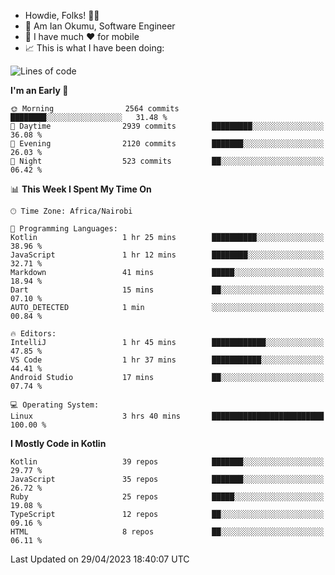 
* Howdie, Folks! 👋🤓
* 🤪 Am Ian Okumu, Software Engineer
* 📱 I have much ❤️ for mobile
* 📈 This is what I have been doing:
  
<!-- <a href="https://otsembo.github.io/OtsemboPortfolio/" style="margin-right:.5%; margin-top=.5%;">
  <img align="center" src="https://github-readme-stats.vercel.app/api/top-langs/?username=otsembo&layout=compact" />
</a> -->

<!--START_SECTION:waka-->
![Lines of code](https://img.shields.io/badge/From%20Hello%20World%20I%27ve%20Written-6.5%20million%20lines%20of%20code-blue)

**I'm an Early 🐤** 

```text
🌞 Morning                2564 commits        ████████░░░░░░░░░░░░░░░░░   31.48 % 
🌆 Daytime                2939 commits        █████████░░░░░░░░░░░░░░░░   36.08 % 
🌃 Evening                2120 commits        ███████░░░░░░░░░░░░░░░░░░   26.03 % 
🌙 Night                  523 commits         ██░░░░░░░░░░░░░░░░░░░░░░░   06.42 % 
```


📊 **This Week I Spent My Time On** 

```text
🕑︎ Time Zone: Africa/Nairobi

💬 Programming Languages: 
Kotlin                   1 hr 25 mins        ██████████░░░░░░░░░░░░░░░   38.96 % 
JavaScript               1 hr 12 mins        ████████░░░░░░░░░░░░░░░░░   32.71 % 
Markdown                 41 mins             █████░░░░░░░░░░░░░░░░░░░░   18.94 % 
Dart                     15 mins             ██░░░░░░░░░░░░░░░░░░░░░░░   07.10 % 
AUTO_DETECTED            1 min               ░░░░░░░░░░░░░░░░░░░░░░░░░   00.84 % 

🔥 Editors: 
IntelliJ                 1 hr 45 mins        ████████████░░░░░░░░░░░░░   47.85 % 
VS Code                  1 hr 37 mins        ███████████░░░░░░░░░░░░░░   44.41 % 
Android Studio           17 mins             ██░░░░░░░░░░░░░░░░░░░░░░░   07.74 % 

💻 Operating System: 
Linux                    3 hrs 40 mins       █████████████████████████   100.00 % 
```

**I Mostly Code in Kotlin** 

```text
Kotlin                   39 repos            ███████░░░░░░░░░░░░░░░░░░   29.77 % 
JavaScript               35 repos            ███████░░░░░░░░░░░░░░░░░░   26.72 % 
Ruby                     25 repos            █████░░░░░░░░░░░░░░░░░░░░   19.08 % 
TypeScript               12 repos            ██░░░░░░░░░░░░░░░░░░░░░░░   09.16 % 
HTML                     8 repos             ██░░░░░░░░░░░░░░░░░░░░░░░   06.11 % 
```




 Last Updated on 29/04/2023 18:40:07 UTC
<!--END_SECTION:waka-->

<br />
<br />
<br />
<br />
<br />
  
  </div>
<!---
otsembo/otsembo is a ✨ special ✨ repository because its `README.md` (this file) appears on your GitHub profile.
You can click the Preview link to take a look at your changes.
--->
